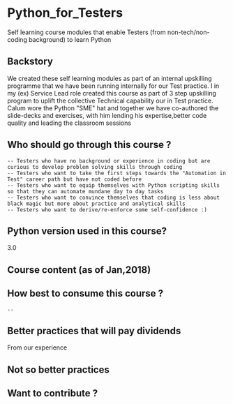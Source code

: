 # Python_for_Testers
Self learning course modules that enable Testers (from non-tech/non-coding background) to learn Python

## Backstory
We created these self learning modules as part of an internal upskilling programme that we have been running internally for our Test practice. I in my (ex) Service Lead role created this course as part of 3 step upskilling program to uplift the collective Technical capability our in Test practice.
Calum wore the Python "SME" hat and together we have co-authored the slide-decks and exercises, with him lending his expertise,better code quality and leading the classroom sessions

## Who should go through this course ?
    -- Testers who have no background or experience in coding but are curious to develop problem solving skills through coding
    -- Testers who want to take the first steps towards the "Automation in Test" career path but have not coded before
    -- Testers who want to equip themselves with Python scripting skills so that they can automate mundane day to day tasks
    -- Testers who want to convince themselves that coding is less about black magic but more about practice and analytical skills
    -- Testers who want to derive/re-enforce some self-confidence :)
         
## Python version used in this course?
3.0

## Course content (as of Jan,2018)

## How best to consume this course ?
    -- 
  


## Better practices that will pay dividends
From our experience 

## Not so better practices 

## Want to contribute ?







